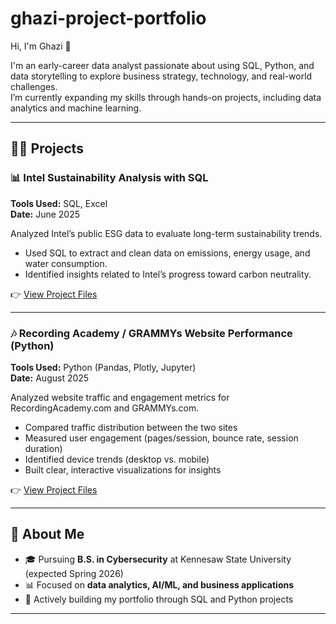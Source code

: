 # ghazi-project-portfolio

Hi, I'm Ghazi 👋  

I'm an early-career data analyst passionate about using SQL, Python, and data storytelling to explore business strategy, technology, and real-world challenges.  
I’m currently expanding my skills through hands-on projects, including data analytics and machine learning.

---

## 🧑‍💻 Projects

### 📊 Intel Sustainability Analysis with SQL
**Tools Used:** SQL, Excel  
**Date:** June 2025  

Analyzed Intel’s public ESG data to evaluate long-term sustainability trends.  
- Used SQL to extract and clean data on emissions, energy usage, and water consumption.  
- Identified insights related to Intel’s progress toward carbon neutrality.  

👉 [View Project Files](https://github.com/justziii/intel-sustainability-sql)

---

### 🎶 Recording Academy / GRAMMYs Website Performance (Python)
**Tools Used:** Python (Pandas, Plotly, Jupyter)  
**Date:** August 2025  

Analyzed website traffic and engagement metrics for RecordingAcademy.com and GRAMMYs.com.  
- Compared traffic distribution between the two sites  
- Measured user engagement (pages/session, bounce rate, session duration)  
- Identified device trends (desktop vs. mobile)  
- Built clear, interactive visualizations for insights  

👉 [View Project Files](https://github.com/justziii/grammy-website-analytics)

---

## 🚀 About Me
- 🎓 Pursuing **B.S. in Cybersecurity** at Kennesaw State University (expected Spring 2026)  
- 📊 Focused on **data analytics, AI/ML, and business applications**  
- 🌱 Actively building my portfolio through SQL and Python projects  

---
